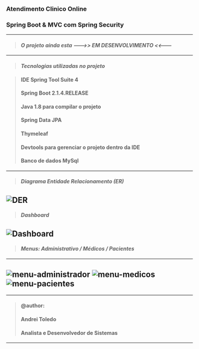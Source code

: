 ### Atendimento Clinico Online
### Spring Boot &amp; MVC com Spring Security

---
> #### *O projeto ainda esta --->> EM DESENVOLVIMENTO <<---*
---
> #### *Tecnologias utilizadas no projeto* 

> #### IDE Spring Tool Suite 4
> #### Spring Boot 2.1.4.RELEASE
> #### Java 1.8 para compilar o projeto
> #### Spring Data JPA
> #### Thymeleaf
> #### Devtools para gerenciar o projeto dentro da IDE
> #### Banco de dados MySql
---

> #### *Diagrama Entidade Relacionamento (ER)*

![DER](https://user-images.githubusercontent.com/16118637/227591867-47f095af-5e0d-4349-bc9b-e13f943a95f7.png)
---

> #### *Dashboard*

![Dashboard](https://user-images.githubusercontent.com/16118637/227600538-db92b12d-ba67-482d-a162-cac69d346afa.png)
---

> #### *Menus: Administrativo / Médicos / Pacientes*
---
![menu-administrador](https://user-images.githubusercontent.com/16118637/227602645-bc351ffc-f7c2-42a3-a000-b0bb7cc8dfad.png)
![menu-medicos](https://user-images.githubusercontent.com/16118637/227602666-1c6c48f5-bbfb-4404-92b1-db9066ca0314.png)
![menu-pacientes](https://user-images.githubusercontent.com/16118637/227602915-7e9cac9b-5907-4649-ae68-6b73ad838587.png)
---




----
>#### @author:                             
>#### Andrei Toledo                        
>#### Analista e Desenvolvedor de Sistemas 
----
